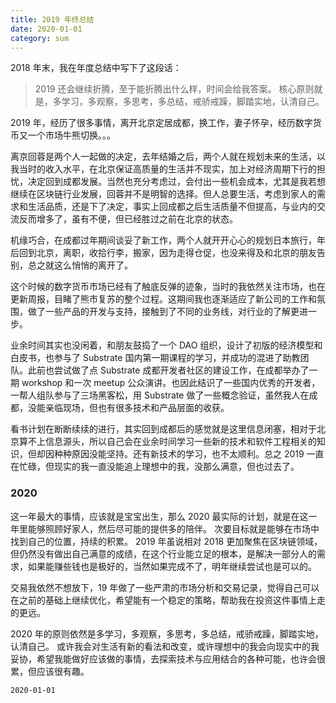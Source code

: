 ```yaml
---
title: 2019 年终总结
date: 2020-01-01
category: sum
---
```


2018 年末，我在年度总结中写下了这段话：

> 2019 还会继续折腾，至于能折腾出什么样，时间会给我答案。
> 核心原则就是，多学习，多观察，多思考，多总结，戒骄戒躁，脚踏实地，认清自己。


2019 年，经历了很多事情，离开北京定居成都，换工作，妻子怀孕，经历数字货币又一个市场牛熊切换。。。

离京回蓉是两个人一起做的决定，去年结婚之后，两个人就在规划未来的生活，以我当时的收入水平，在北京保证高质量的生活并不现实，加上对经济周期下行的担忧，决定回到成都发展。当然也充分考虑过，会付出一些机会成本，尤其是我若想继续在区块链行业发展，回蓉并不是明智的选择。但人总要生活，考虑到家人的需求和生活品质，还是下了决定，事实上回成都之后生活质量不但提高，与业内的交流反而增多了，虽有不便，但已经胜过之前在北京的状态。

机缘巧合，在成都过年期间谈妥了新工作，两个人就开开心心的规划日本旅行，年后回到北京，离职，收拾行李，搬家，因为走得仓促，也没来得及和北京的朋友告别，总之就这么悄悄的离开了。

这个时候的数字货币市场已经有了触底反弹的迹象，当时的我依然关注市场，也在更新周报，目睹了熊市复苏的整个过程。这期间我也逐渐适应了新公司的工作和氛围，做了一些产品的开发与支持，接触到了不同的业务线，对行业的了解更进一步。

业余时间其实也没闲着，和朋友鼓捣了一个 DAO 组织，设计了初版的经济模型和白皮书，也参与了 Substrate 国内第一期课程的学习，并成功的混进了助教团队。此前也尝试做了点 Substrate 成都开发者社区的建设工作，在成都举办了一期 workshop 和一次 meetup 公众演讲。也因此结识了一些国内优秀的开发者，一帮人组队参与了三场黑客松，用 Substrate 做了一些概念验证，虽然我人在成都，没能亲临现场，但也有很多技术和产品层面的收获。

看书计划在断断续续的进行，其实回到成都后的感觉就是这里信息闭塞，相对于北京算不上信息源头，所以自己会在业余时间学习一些新的技术和软件工程相关的知识，但却因种种原因没能坚持。还有新技术的学习，也不太顺利。总之 2019 一直在忙碌，但现实的我一直没能追上理想中的我，没那么满意，但也过去了。


### 2020

这一年最大的事情，应该就是宝宝出生，那么 2020 最实际的计划，就是在这一年里能够照顾好家人，然后尽可能的提供多的陪伴。
次要目标就是能够在市场中找到自己的位置，持续的积累。 2019 年虽说相对 2018 更加聚焦在区块链领域，但仍然没有做出自己满意的成绩，在这个行业能立足的根本，是解决一部分人的需求，如果能赚些钱也是极好的，当然如果完成不了，明年继续尝试也是可以的。

交易我依然不想放下，19 年做了一些严肃的市场分析和交易记录，觉得自己可以在之前的基础上继续优化，希望能有一个稳定的策略，帮助我在投资这件事情上走的更远。

2020 年的原则依然是多学习，多观察，多思考，多总结，戒骄戒躁，脚踏实地，认清自己。
或许我会对生活有新的看法和改变，或许理想中的我会向现实中的我妥协，希望我能做好应该做的事情，去探索技术与应用结合的各种可能，也许会很累，但应该很有趣。

`2020-01-01`




